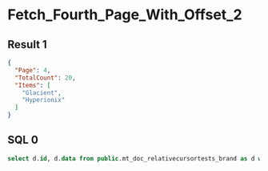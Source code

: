 # Fetch_Fourth_Page_With_Offset_2

## Result 1

```json
{
  "Page": 4,
  "TotalCount": 20,
  "Items": [
    "Glacient",
    "Hyperionix"
  ]
}
```

## SQL 0

```sql
select d.id, d.data from public.mt_doc_relativecursortests_brand as d where (d.data ->> 'Name' > :p0 or (d.data ->> 'Name' = :p1 and d.id > :p2)) order by d.data ->> 'Name', d.id OFFSET :p3 LIMIT :p4;
```

